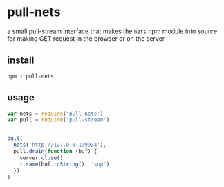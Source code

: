 # pull-nets

a small pull-stream interface that makes the `nets` npm module into source for making GET request in the browser or on the server

## install

```
npm i pull-nets
```

## usage

```js
var nets = require('pull-nets')
var pull = require('pull-stream')


pull(
  nets('http://127.0.0.1:9934'),
  pull.drain(function (buf) {
    server.close()
    t.same(buf.toString(), 'sup')
  })
)
```
